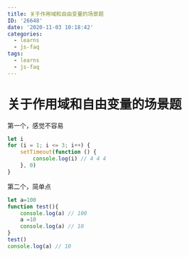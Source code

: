 ```yaml
---
title: 关于作用域和自由变量的场景题
ID: '26648'
date: '2020-11-03 10:18:42'
categories:
  - learns
  - js-faq
tags:
  - learns
  - js-faq
---
```


# 关于作用域和自由变量的场景题

第一个，感觉不容易

``` js 
let i
for (i = 1; i <= 3; i++) {
    setTimeout(function () {
        console.log(i) // 4 4 4
    }, 0)
}
```

第二个，简单点

``` js 
let a=100
function test(){
    console.log(a) // 100
    a =10
    console.log(a) // 10
}
test()
console.log(a) // 10
```
 
 
 
 

